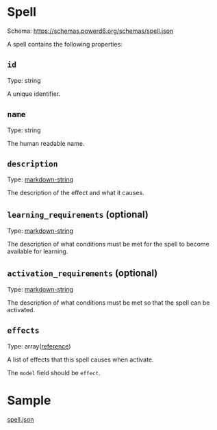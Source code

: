 # Spell

Schema: https://schemas.powerd6.org/schemas/spell.json

A spell contains the following properties:

## `id`

Type: string

A unique identifier.

## `name`

Type: string

The human readable name.

## `description`

Type: [markdown-string](markdown-string.md)

The description of the effect and what it causes.

## `learning_requirements` (optional)

Type: [markdown-string](markdown-string.md)

The description of what conditions must be met for the spell to become available for learning.

## `activation_requirements` (optional)

Type: [markdown-string](markdown-string.md)

The description of what conditions must be met so that the spell can be activated.

## `effects`

Type: array([reference](reference.md))

A list of effects that this spell causes when activate.

The `model` field should be `effect`.

# Sample

[spell.json](examples/spell.json ':include :type=code')